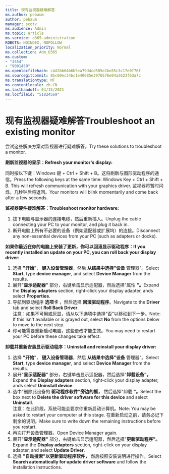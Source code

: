 ```yaml
---
title: 现有监视器疑难解答
ms.author: pebaum
author: pebaum
manager: scotv
ms.audience: Admin
ms.topic: article
ms.service: o365-administration
ROBOTS: NOINDEX, NOFOLLOW
localization_priority: Normal
ms.collection: Adm_O365
ms.custom:
- "3454"
- "9001450"
ms.openlocfilehash: c4d2bb64b6b5ea79d4cd585e2be85c3c17e0f76f
ms.sourcegitcommit: 8bc60ec34bc1e40685e3976576e04a2623f63a7c
ms.translationtype: MT
ms.contentlocale: zh-CN
ms.lasthandoff: 04/15/2021
ms.locfileid: "51824569"
---
```

# <a name="troubleshoot-an-existing-monitor"></a><span data-ttu-id="fd367-102">现有监视器疑难解答</span><span class="sxs-lookup"><span data-stu-id="fd367-102">Troubleshoot an existing monitor</span></span>

<span data-ttu-id="fd367-103">尝试这些解决方案对监视器进行疑难解答。</span><span class="sxs-lookup"><span data-stu-id="fd367-103">Try these solutions to troubleshoot a monitor.</span></span> 

<span data-ttu-id="fd367-104">**刷新监视器的显示：**</span><span class="sxs-lookup"><span data-stu-id="fd367-104">**Refresh your monitor's display:**</span></span>

<span data-ttu-id="fd367-105">同时按以下键：Windows 键 + Ctrl + Shift + B。这将刷新与图形驱动程序的通信。</span><span class="sxs-lookup"><span data-stu-id="fd367-105">Press the following keys at the same time: Windows Key  + Ctrl + Shift + B. This will refresh communication with your graphics driver.</span></span> <span data-ttu-id="fd367-106">监视器将暂时闪烁，几秒钟后将返回。</span><span class="sxs-lookup"><span data-stu-id="fd367-106">Your monitors will blink momentarily and come back after a few seconds.</span></span>

<span data-ttu-id="fd367-107">**监视器硬件疑难解答：**</span><span class="sxs-lookup"><span data-stu-id="fd367-107">**Troubleshoot monitor hardware:**</span></span>

1. <span data-ttu-id="fd367-108">拔下电脑与显示器的连接电缆，然后重新插入。</span><span class="sxs-lookup"><span data-stu-id="fd367-108">Unplug the cable connecting your PC to your monitor, and plug it back in.</span></span>
2. <span data-ttu-id="fd367-109">断开电脑上所有不必要的设备（例如适配器或扩展坞）的连接。</span><span class="sxs-lookup"><span data-stu-id="fd367-109">Disconnect any non-essential devices from your PC (such as adapters or docks).</span></span>

<span data-ttu-id="fd367-110">**如果你最近在你的电脑上安装了更新，你可以回滚显示驱动程序：**</span><span class="sxs-lookup"><span data-stu-id="fd367-110">**If you recently installed an update on your PC, you can roll back your display driver:**</span></span>

1. <span data-ttu-id="fd367-111">选择 **"开始**"， **键入设备管理器**，然后 **从结果中选择"设备** 管理器"。</span><span class="sxs-lookup"><span data-stu-id="fd367-111">Select **Start**, type **device manager**, and select **Device Manager** from the results.</span></span>
2. <span data-ttu-id="fd367-112">展开"**显示适配器"** 部分，右键单击显示适配器，然后选择"属性 **"。**</span><span class="sxs-lookup"><span data-stu-id="fd367-112">Expand the **Display adapters** section, right-click your display adapter, ands select **Properties**.</span></span>
3. <span data-ttu-id="fd367-113">导航到驱动程序 **选项卡** ，然后选择 **回滚驱动程序**。</span><span class="sxs-lookup"><span data-stu-id="fd367-113">Navigate to the **Driver** tab and select **Roll Back Driver**.</span></span> <br>
<span data-ttu-id="fd367-114">注意：如果不可用或灰显，请从以下选项中选择"否"以移动到下一步。</span><span class="sxs-lookup"><span data-stu-id="fd367-114">Note: If this isn't available or is grayed out, select **No** from the options below to move to the next step.</span></span>
4. <span data-ttu-id="fd367-115">你可能需要重新启动电脑，这些更改才能生效。</span><span class="sxs-lookup"><span data-stu-id="fd367-115">You may need to restart your PC before these changes take effect.</span></span>

<span data-ttu-id="fd367-116">**卸载并重新安装显示驱动程序：**</span><span class="sxs-lookup"><span data-stu-id="fd367-116">**Uninstall and reinstall your display driver:**</span></span>

1. <span data-ttu-id="fd367-117">选择 **"开始**"， **键入设备管理器**，然后 **从结果中选择"设备** 管理器"。</span><span class="sxs-lookup"><span data-stu-id="fd367-117">Select **Start**, type **device manager**, and select **Device Manager** from the results.</span></span>
2. <span data-ttu-id="fd367-118">展开"**显示适配器"** 部分，右键单击显示适配器，然后选择"**卸载设备"。**</span><span class="sxs-lookup"><span data-stu-id="fd367-118">Expand the **Display adapters** section, right-click your display adapter, ands select **Uninstall device**.</span></span> 
3. <span data-ttu-id="fd367-119">选中"删除此设备的 **驱动程序软件"旁边的框，** 然后选择"卸载 **"。**</span><span class="sxs-lookup"><span data-stu-id="fd367-119">Select the box next to **Delete the driver software for this device** and select **Uninstall**.</span></span><br>
<span data-ttu-id="fd367-120">注意：在此阶段，系统可能会要求你重新启动计算机。</span><span class="sxs-lookup"><span data-stu-id="fd367-120">Note: You may be asked to restart your computer at this stage.</span></span> <span data-ttu-id="fd367-121">在重新启动之前，请务必记下剩余的说明。</span><span class="sxs-lookup"><span data-stu-id="fd367-121">Make sure to write down the remaining instructions before you restart.</span></span>
4. <span data-ttu-id="fd367-122">再次打开设备管理器。</span><span class="sxs-lookup"><span data-stu-id="fd367-122">Open Device Manager again.</span></span>
5. <span data-ttu-id="fd367-123">展开"**显示适配器"** 部分，右键单击显示适配器，然后选择"**更新驱动程序"。**</span><span class="sxs-lookup"><span data-stu-id="fd367-123">Expand the **Display adapters** section, right-click on your display adapter, and select **Update Driver**.</span></span>
6. <span data-ttu-id="fd367-124">选择 **"自动搜索"以更新驱动程序软件，** 然后按照安装说明进行操作。</span><span class="sxs-lookup"><span data-stu-id="fd367-124">Select **Search automatically for update driver software** and follow the installation instructions.</span></span>